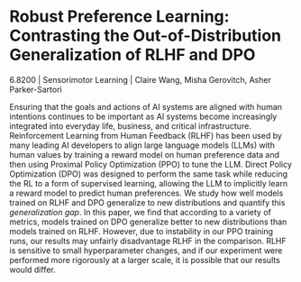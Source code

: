 # Robust Preference Learning: Contrasting the Out-of-Distribution Generalization of RLHF and DPO

6.8200 | Sensorimotor Learning | Claire Wang, Misha Gerovitch, Asher Parker-Sartori

Ensuring that the goals and actions of AI systems are aligned with human intentions continues to be important as AI systems become increasingly integrated into everyday life, business, and critical infrastructure. Reinforcement Learning from Human Feedback (RLHF) has been used by many leading AI developers to align large language models (LLMs) with human values by training a reward model on human preference data and then using Proximal Policy Optimization (PPO) to tune the LLM. Direct Policy Optimization (DPO) was designed to perform the same task while reducing the RL to a form of supervised learning, allowing the LLM to implicitly learn a reward model to predict human preferences. We study how well models trained on RLHF and DPO generalize to new distributions and quantify this *generalization gap*. In this paper, we find that according to a variety of metrics, models trained on DPO generalize better to new distributions than models trained on RLHF. However, due to instability in our PPO training runs, our results may unfairly disadvantage RLHF in the comparison. RLHF is sensitive to small hyperparameter changes, and if our experiment were performed more rigorously at a larger scale, it is possible that our results would differ. 
